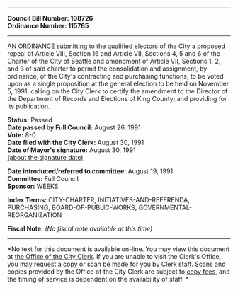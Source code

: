 * * * * *  
  
**Council Bill Number: [](#h0)[](#h2)108726**   
**Ordinance Number: 115765**  
  
* * * * *  
  
AN ORDINANCE submitting to the qualified electors of the City a proposed repeal of Article VIII, Section 16 and Article VII, Sections 4, 5 and 6 of the Charter of the City of Seattle and amendment of Article VII, Sections 1, 2, and 3 of said charter to permit the consolidation and assignment, by ordinance, of the City's contracting and purchasing functions, to be voted upon as a single proposition at the general election to be held on November 5, 1991; calling on the City Clerk to certify the amendment to the Director of the Department of Records and Elections of King County; and providing for its publication.  
  
**Status:** Passed   
**Date passed by Full Council:** August 26, 1991   
**Vote:** 8-0   
**Date filed with the City Clerk:** August 30, 1991   
**Date of Mayor's signature:** August 30, 1991   
[(about the signature date)](/~public/approvaldate.htm)   
  
  
**Date introduced/referred to committee:** August 19, 1991   
**Committee:** Full Council   
**Sponsor:** WEEKS   
  
**Index Terms:** CITY-CHARTER, INITIATIVES-AND-REFERENDA, PURCHASING, BOARD-OF-PUBLIC-WORKS, GOVERNMENTAL-REORGANIZATION  
  
**Fiscal Note:** *(No fiscal note available at this time)*  
  
* * * * *  
  
*No text for this document is available on-line. You may view this document at [the Office of the City Clerk](http://www.seattle.gov/leg/clerk/contactUs.htm). If you are unable to visit the Clerk's Office, you may request a copy or scan be made for you by Clerk staff. Scans and copies provided by the Office of the City Clerk are subject to [copy fees](http://clerk.seattle.gov/~public/clerkfees.htm), and the timing of service is dependent on the availability of staff. *  
  
  
